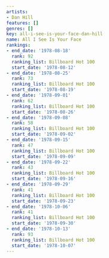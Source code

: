 ```yaml
---
artists:
- Dan Hill
features: []
genres: []
key: all-i-see-is-your-face-dan-hill
name: All I See Is Your Face
rankings:
- end_date: '1978-08-18'
  rank: 92
  ranking_list: Billboard Hot 100
  start_date: '1978-08-12'
- end_date: '1978-08-25'
  rank: 73
  ranking_list: Billboard Hot 100
  start_date: '1978-08-19'
- end_date: '1978-09-01'
  rank: 62
  ranking_list: Billboard Hot 100
  start_date: '1978-08-26'
- end_date: '1978-09-08'
  rank: 58
  ranking_list: Billboard Hot 100
  start_date: '1978-09-02'
- end_date: '1978-09-15'
  rank: 47
  ranking_list: Billboard Hot 100
  start_date: '1978-09-09'
- end_date: '1978-09-22'
  rank: 43
  ranking_list: Billboard Hot 100
  start_date: '1978-09-16'
- end_date: '1978-09-29'
  rank: 41
  ranking_list: Billboard Hot 100
  start_date: '1978-09-23'
- end_date: '1978-10-06'
  rank: 41
  ranking_list: Billboard Hot 100
  start_date: '1978-09-30'
- end_date: '1978-10-13'
  rank: 93
  ranking_list: Billboard Hot 100
  start_date: '1978-10-07'
---
```


